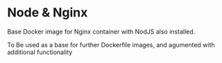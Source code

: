 Node & Nginx
============

Base Docker image for Nginx container with NodJS also installed.  

To Be used as a base for further Dockerfile images, and agumented with additional functionality